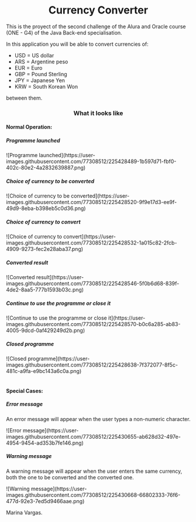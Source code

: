 <h1 align="center">Currency Converter</h1>

<p>This is the proyect of the second challenge of the Alura and Oracle course (ONE - G4) of the Java Back-end specialisation.</p>
<p>In this application you will be able to convert currencies of:</p>
<ul>
  <li>USD = US dollar</li>
  <li>ARS = Argentine peso</li>
  <li>EUR = Euro</li>
  <li>GBP = Pound Sterling</li>
  <li>JPY = Japanese Yen</li>
  <li>KRW = South Korean Won</li>
</ul>
<p>between them.</p>

<h3 align="center">What it looks like</h3>
<h4>Normal Operation:</h4>

<h5>Programme launched</h5>
![Programme launched](https://user-images.githubusercontent.com/77308512/225428489-1b597d71-fbf0-402c-80e2-4a2832639887.png)<br />
<h5>Choice of currency to be converted</h5>
![Choice of currency to be converted](https://user-images.githubusercontent.com/77308512/225428520-9f9e17d3-ee9f-49d9-8eba-b398eb5c0d36.png)<br />
<h5>Choice of currency to convert</h5>
![Choice of currency to convert](https://user-images.githubusercontent.com/77308512/225428532-1a015c82-2fcb-4909-9273-fec2e28aba37.png)<br />
<h5>Converted result</h5>
![Converted result](https://user-images.githubusercontent.com/77308512/225428546-5f0b6d68-839f-4de2-8aa5-777b1593b03c.png)<br />
<h5>Continue to use the programme or close it</h5>
![Continue to use the programme or close it](https://user-images.githubusercontent.com/77308512/225428570-b0c6a285-ab83-4005-9dcd-0af429249d2b.png)<br />
<h5>Closed programme</h5>
![Closed programme](https://user-images.githubusercontent.com/77308512/225428638-7f372077-8f5c-481c-a9fa-e9bc143a6c0a.png)
<br /><br />
<h4>Special Cases:</h4>

<h5>Error message</h5>
<p>An error message will appear when the user types a non-numeric character.</p>
![Error message](https://user-images.githubusercontent.com/77308512/225430655-ab628d32-497e-4954-9454-ad353b7fe146.png)<br />
<h5>Warning message</h5>
<p>A warning message will appear when the user enters the same currency, both the one to be converted and the converted one.</p>
![Warning message](https://user-images.githubusercontent.com/77308512/225430668-66802333-76f6-477d-92e3-7ed5d9466aae.png)

<p>Marina Vargas.</p>
